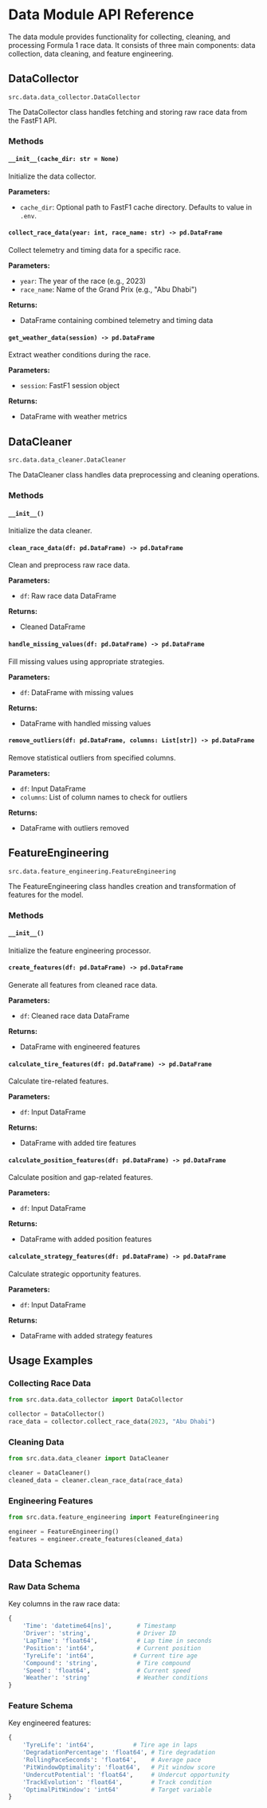 # Data Module API Reference

The data module provides functionality for collecting, cleaning, and processing Formula 1 race data. It consists of three main components: data collection, data cleaning, and feature engineering.

## DataCollector

`src.data.data_collector.DataCollector`

The DataCollector class handles fetching and storing raw race data from the FastF1 API.

### Methods

#### `__init__(cache_dir: str = None)`
Initialize the data collector.

**Parameters:**
- `cache_dir`: Optional path to FastF1 cache directory. Defaults to value in `.env`.

#### `collect_race_data(year: int, race_name: str) -> pd.DataFrame`
Collect telemetry and timing data for a specific race.

**Parameters:**
- `year`: The year of the race (e.g., 2023)
- `race_name`: Name of the Grand Prix (e.g., "Abu Dhabi")

**Returns:**
- DataFrame containing combined telemetry and timing data

#### `get_weather_data(session) -> pd.DataFrame`
Extract weather conditions during the race.

**Parameters:**
- `session`: FastF1 session object

**Returns:**
- DataFrame with weather metrics

## DataCleaner

`src.data.data_cleaner.DataCleaner`

The DataCleaner class handles data preprocessing and cleaning operations.

### Methods

#### `__init__()`
Initialize the data cleaner.

#### `clean_race_data(df: pd.DataFrame) -> pd.DataFrame`
Clean and preprocess raw race data.

**Parameters:**
- `df`: Raw race data DataFrame

**Returns:**
- Cleaned DataFrame

#### `handle_missing_values(df: pd.DataFrame) -> pd.DataFrame`
Fill missing values using appropriate strategies.

**Parameters:**
- `df`: DataFrame with missing values

**Returns:**
- DataFrame with handled missing values

#### `remove_outliers(df: pd.DataFrame, columns: List[str]) -> pd.DataFrame`
Remove statistical outliers from specified columns.

**Parameters:**
- `df`: Input DataFrame
- `columns`: List of column names to check for outliers

**Returns:**
- DataFrame with outliers removed

## FeatureEngineering

`src.data.feature_engineering.FeatureEngineering`

The FeatureEngineering class handles creation and transformation of features for the model.

### Methods

#### `__init__()`
Initialize the feature engineering processor.

#### `create_features(df: pd.DataFrame) -> pd.DataFrame`
Generate all features from cleaned race data.

**Parameters:**
- `df`: Cleaned race data DataFrame

**Returns:**
- DataFrame with engineered features

#### `calculate_tire_features(df: pd.DataFrame) -> pd.DataFrame`
Calculate tire-related features.

**Parameters:**
- `df`: Input DataFrame

**Returns:**
- DataFrame with added tire features

#### `calculate_position_features(df: pd.DataFrame) -> pd.DataFrame`
Calculate position and gap-related features.

**Parameters:**
- `df`: Input DataFrame

**Returns:**
- DataFrame with added position features

#### `calculate_strategy_features(df: pd.DataFrame) -> pd.DataFrame`
Calculate strategic opportunity features.

**Parameters:**
- `df`: Input DataFrame

**Returns:**
- DataFrame with added strategy features

## Usage Examples

### Collecting Race Data

```python
from src.data.data_collector import DataCollector

collector = DataCollector()
race_data = collector.collect_race_data(2023, "Abu Dhabi")
```

### Cleaning Data

```python
from src.data.data_cleaner import DataCleaner

cleaner = DataCleaner()
cleaned_data = cleaner.clean_race_data(race_data)
```

### Engineering Features

```python
from src.data.feature_engineering import FeatureEngineering

engineer = FeatureEngineering()
features = engineer.create_features(cleaned_data)
```

## Data Schemas

### Raw Data Schema

Key columns in the raw race data:

```python
{
    'Time': 'datetime64[ns]',       # Timestamp
    'Driver': 'string',             # Driver ID
    'LapTime': 'float64',           # Lap time in seconds
    'Position': 'int64',            # Current position
    'TyreLife': 'int64',           # Current tire age
    'Compound': 'string',           # Tire compound
    'Speed': 'float64',             # Current speed
    'Weather': 'string'             # Weather conditions
}
```

### Feature Schema

Key engineered features:

```python
{
    'TyreLife': 'int64',           # Tire age in laps
    'DegradationPercentage': 'float64', # Tire degradation
    'RollingPaceSeconds': 'float64',    # Average pace
    'PitWindowOptimality': 'float64',   # Pit window score
    'UndercutPotential': 'float64',     # Undercut opportunity
    'TrackEvolution': 'float64',        # Track condition
    'OptimalPitWindow': 'int64'         # Target variable
}
``` 